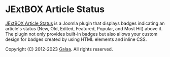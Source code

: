 # JExtBOX Article Status

[JExtBOX Article Status](https://jextbox.com/extension/156) is a Joomla plugin that displays badges indicating an article's status (New, Old, Edited, Featured, Popular, and Most Hit) above it. The plugin not only provides built-in badges but also allows your custom design for badges created by using HTML elements and inline CSS.

Copyright (C) 2012-2023 [Galaa](https://www.galaa.net/). All rights reserved.
